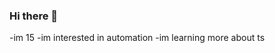 ### Hi there 👋
-im 15
-im interested in automation 
-im learning more about ts

<!--
**Cyberkingcr7/Cyberkingcr7** is a ✨ _special_ ✨ repository because its `README.md` (this file) appears on your GitHub profile.

Here are some ideas to get you started:

- 🔭 I’m currently working on botto kaoi
- 🌱 I’m currently learning more about typescript
- 👯 I’m looking to collaborate on WhatsApp bots





-->
